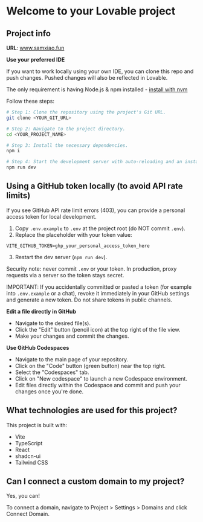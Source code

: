 # Welcome to your Lovable project

## Project info

**URL**: www.samxiao.fun



**Use your preferred IDE**

If you want to work locally using your own IDE, you can clone this repo and push changes. Pushed changes will also be reflected in Lovable.

The only requirement is having Node.js & npm installed - [install with nvm](https://github.com/nvm-sh/nvm#installing-and-updating)

Follow these steps:

```sh
# Step 1: Clone the repository using the project's Git URL.
git clone <YOUR_GIT_URL>

# Step 2: Navigate to the project directory.
cd <YOUR_PROJECT_NAME>

# Step 3: Install the necessary dependencies.
npm i

# Step 4: Start the development server with auto-reloading and an instant preview.
npm run dev
```

## Using a GitHub token locally (to avoid API rate limits)

If you see GitHub API rate limit errors (403), you can provide a personal access token for local development.

1. Copy `.env.example` to `.env` at the project root (do NOT commit `.env`).
2. Replace the placeholder with your token value:

```env
VITE_GITHUB_TOKEN=ghp_your_personal_access_token_here
```

3. Restart the dev server (`npm run dev`).

Security note: never commit `.env` or your token. In production, proxy requests via a server so the token stays secret.

IMPORTANT: If you accidentally committed or pasted a token (for example into `.env.example` or a chat), revoke it immediately in your GitHub settings and generate a new token. Do not share tokens in public channels.


**Edit a file directly in GitHub**

- Navigate to the desired file(s).
- Click the "Edit" button (pencil icon) at the top right of the file view.
- Make your changes and commit the changes.

**Use GitHub Codespaces**

- Navigate to the main page of your repository.
- Click on the "Code" button (green button) near the top right.
- Select the "Codespaces" tab.
- Click on "New codespace" to launch a new Codespace environment.
- Edit files directly within the Codespace and commit and push your changes once you're done.

## What technologies are used for this project?

This project is built with:

- Vite
- TypeScript
- React
- shadcn-ui
- Tailwind CSS



## Can I connect a custom domain to my project?

Yes, you can!

To connect a domain, navigate to Project > Settings > Domains and click Connect Domain.

